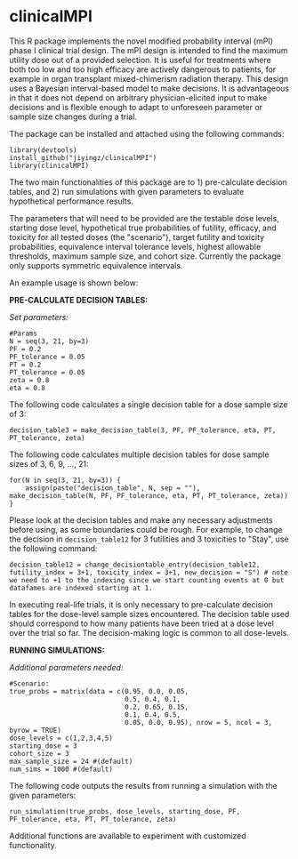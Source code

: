 # clinicalMPI
This R package implements the novel modified probability interval (mPI) phase I clinical trial design. 
The mPI design is intended to find the maximum utility dose out of a provided selection. It is useful for treatments where both too low and too high efficacy are actively dangerous to patients, for example in organ transplant mixed-chimerism radiation therapy. 
This design uses a Bayesian interval-based model to make decisions. It is advantageous in that it does not depend on arbitrary physician-elicited input to make decisions and is flexible enough to adapt to unforeseen parameter or sample size changes during a trial. 

The package can be installed and attached using the following commands:

```
library(devtools)
install_github("jiyingz/clinicalMPI")
library(clinicalMPI)
```

The two main functionalities of this package are to 1) pre-calculate decision tables, and 2) run simulations with given parameters to evaluate hypothetical performance results.

The parameters that will need to be provided are the testable dose levels, starting dose level, hypothetical true probabilities of futility, efficacy, and toxicity for all tested doses (the "scenario"), target futility and toxicity probabilities, equivalence interval tolerance levels, highest allowable thresholds, maximum sample size, and cohort size.  Currently the package only supports symmetric equivalence intervals.

An example usage is shown below:

**PRE-CALCULATE DECISION TABLES:**

_Set parameters:_

```
#Params
N = seq(3, 21, by=3)
PF = 0.2
PF_tolerance = 0.05
PT = 0.2
PT_tolerance = 0.05
zeta = 0.8
eta = 0.8
```

The following code calculates a single decision table for a dose sample size of 3:

```
decision_table3 = make_decision_table(3, PF, PF_tolerance, eta, PT, PT_tolerance, zeta)
```

The following code calculates multiple decision tables for dose sample sizes of 3, 6, 9, ..., 21:

```
for(N in seq(3, 21, by=3)) {
    assign(paste("decision_table", N, sep = ""), make_decision_table(N, PF, PF_tolerance, eta, PT, PT_tolerance, zeta))
}
```

Please look at the decision tables and make any necessary adjustments before using, as some boundaries could be rough. For example, to change the decision in `decision_table12` for 3 futilities and 3 toxicities to "Stay", use the following command: 

`decision_table12 = change_decisiontable_entry(decision_table12, futility_index = 3+1, toxicity_index = 3+1, new_decision = "S") # note we need to +1 to the indexing since we start counting events at 0 but datafames are indexed starting at 1.`

In executing real-life trials, it is only necessary to pre-calculate decision tables for the dose-level sample sizes encountered. 
The decision table used should correspond to how many patients have been tried at a dose level over the trial so far. 
The decision-making logic is common to all dose-levels. 


**RUNNING SIMULATIONS:**

_Additional parameters needed:_


```
#Scenario:
true_probs = matrix(data = c(0.95, 0.0, 0.05,
                             0.5, 0.4, 0.1,
                             0.2, 0.65, 0.15,
                             0.1, 0.4, 0.5,
                             0.05, 0.0, 0.95), nrow = 5, ncol = 3, byrow = TRUE)
dose_levels = c(1,2,3,4,5)
starting_dose = 3
cohort_size = 3
max_sample_size = 24 #(default)
num_sims = 1000 #(default)
```
The following code outputs the results from running a simulation with the given parameters:

```
run_simulation(true_probs, dose_levels, starting_dose, PF, PF_tolerance, eta, PT, PT_tolerance, zeta)
```


Additional functions are available to experiment with customized functionality.

